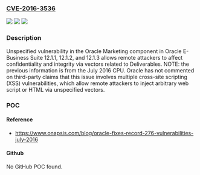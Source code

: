 ### [CVE-2016-3536](https://cve.mitre.org/cgi-bin/cvename.cgi?name=CVE-2016-3536)
![](https://img.shields.io/static/v1?label=Product&message=n%2Fa&color=blue)
![](https://img.shields.io/static/v1?label=Version&message=n%2Fa&color=blue)
![](https://img.shields.io/static/v1?label=Vulnerability&message=n%2Fa&color=brighgreen)

### Description

Unspecified vulnerability in the Oracle Marketing component in Oracle E-Business Suite 12.1.1, 12.1.2, and 12.1.3 allows remote attackers to affect confidentiality and integrity via vectors related to Deliverables. NOTE: the previous information is from the July 2016 CPU. Oracle has not commented on third-party claims that this issue involves multiple cross-site scripting (XSS) vulnerabilities, which allow remote attackers to inject arbitrary web script or HTML via unspecified vectors.

### POC

#### Reference
- https://www.onapsis.com/blog/oracle-fixes-record-276-vulnerabilities-july-2016

#### Github
No GitHub POC found.

